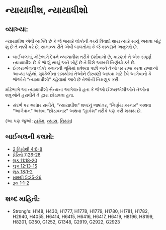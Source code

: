 # ન્યાયાધીશ, ન્યાયાધીશો 

## વ્યાખ્યા: 

ન્યાયાધીશ એવી વ્યક્તિ છે કે જે જયારે લોકોની વચ્ચે વિવાદો થાય ત્યારે સાચું અથવા ખોટું શું છે તે નક્કી કરે છે, સામાન્ય રીતે એવી બાબતોમાં કે જે કાયદાને અનુલક્ષે છે.

* બાઈબલમાં, મોટેભાગે દેવને ન્યાયાધીશ તરીકે દર્શાવાયો છે, કારણકે તે એક સંપૂર્ણ ન્યાયાધીશ છે કે જે શું સાચું અને ખોટું છે તે વિશે આખરી નિર્ણયો કરે છે.
* ઈઝરાએલના લોકો કનાનની ભૂમિમાં પ્રવેશ્યા પછી અને તેઓ પર રાજ કરવા રાજાઓ આવ્યા પહેલાં, મુશ્કેલીના સમયોમાં તેઓને દોરવણી આપવા માટે દેવે આગેવાનો કે જેઓને “ન્યાયાધીશો” કહેવામાં આવે છે તેઓની નિમણુક કરી.

મોટેભાગે આ ન્યાયાધીશો સૈન્યના આગેવાનો હતા કે જેઓ ઈઝરાએલીઓને તેઓના શત્રુઓને હરાવીને તે દ્વારા છોડાવતા હતા.

* સંદર્ભ પર આધાર રાખીને,  “ન્યાયાધીશ” શબ્દનું ભાષાંતર, “નિર્ણય કરનાર” અથવા “આગેવાન” અથવા “છોડાવનાર” અથવા “હાકેમ” તરીકે પણ કરી શકાય છે.

(આ પણ જુઓ: [હાકેમ](../other/governor.md), [ન્યાય](../kt/judge.md), [નિયમ](../kt/lawofmoses.md))

## બાઈબલની કલમો: 

* [2 તિમોથી 4:6-8](rc://gu/tn/help/2ti/04/06)
* [પ્રેરિતો 7:26-28](rc://gu/tn/help/act/07/26)
* [લૂક 11:18-20](rc://gu/tn/help/luk/11/18)
* [લૂક 12:13-15](rc://gu/tn/help/luk/12/13)
* [લૂક 18:1-2](rc://gu/tn/help/luk/18/01)
* [માથ્થી 5:25-26](rc://gu/tn/help/mat/05/25)
* [રૂથ 1:1-2](rc://gu/tn/help/rut/01/01)

## શબ્દ માહિતી: 

* Strong's: H148, H430, H1777, H1778, H1779, H1780, H1781, H1782, H2940, H4055, H6414, H6415, H6416, H6417, H6419, H8196, H8199, H8201, G350, G1252, G1348, G2919, G2922, G2923

